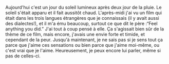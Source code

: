 
Aujourd'hui c'est un jour du soleil lumineux après deux jour de la pluie. Le soleil s'était apparu et il fait aussitôt chaud. L'après-midi j'ai vu un film qui était dans les trois langues étrangères que je connaissais (il y avait aussi des dialectes!), et il m'a ému beaucoup, surtout ce que dit le père :“Feel anything you did.” J'ai tout à coup pensé à elle. Ça s'agissait bien sûr de la thème de ce film, mais encore, j'avais une envie forte et timide, et cependant de la peur. Jusqu'à maintenant, je ne sais pas si je sens tout ça parce que j'aime ces sensations ou bien parce que j'aime moi-même, ou c'est vrai que je l'aime. Heureusement, je peux encore lui parler, même si pas de celles-ci.